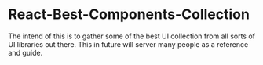 # React-Best-Components-Collection
The intend of this is to gather some of the best UI collection from all sorts of UI libraries out there. This in future will server many people as a reference and guide.
